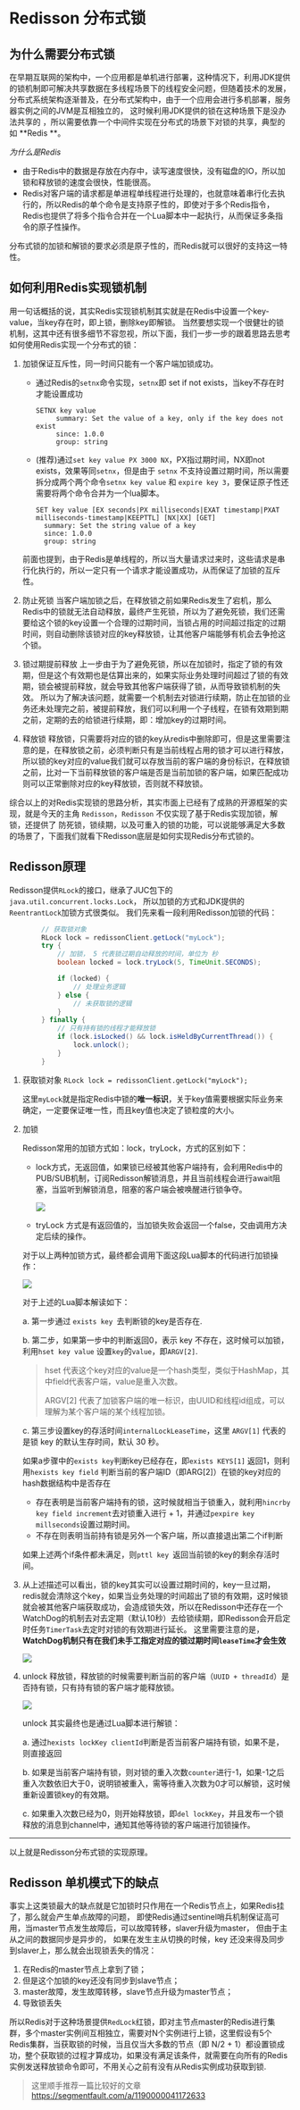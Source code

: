# Redisson 分布式锁

## 为什么需要分布式锁
在早期互联网的架构中，一个应用都是单机进行部署，这种情况下，利用JDK提供的锁机制即可解决共享数据在多线程场景下的线程安全问题，但随着技术的发展，分布式系统架构逐渐普及，在分布式架构中，由于一个应用会进行多机部署，服务器实例之间的JVM是互相独立的， 这时候利用JDK提供的锁在这种场景下是没办法共享的 ，所以需要依靠一个中间件实现在分布式的场景下对锁的共享，典型的如 **Redis **。

_为什么是Redis_
- 由于Redis中的数据是存放在内存中，读写速度很快，没有磁盘的IO，所以加锁和释放锁的速度会很快，性能很高。
- Redis对客户端的请求都是单进程单线程进行处理的，也就意味着串行化去执行的，所以Redis的单个命令是支持原子性的，即使对于多个Redis指令，Redis也提供了将多个指令合并在一个Lua脚本中一起执行，从而保证多条指令的原子性操作。

分布式锁的加锁和解锁的要求必须是原子性的，而Redis就可以很好的支持这一特性。

## 如何利用Redis实现锁机制
用一句话概括的说，其实Redis实现锁机制其实就是在Redis中设置一个key-value，当key存在时，即上锁，删除key即解锁。
当然要想实现一个很健壮的锁机制，这其中还有很多细节不容忽视，所以下面，我们一步一步的跟着思路去思考如何使用Redis实现一个分布式的锁：

1. 加锁保证互斥性，同一时间只能有一个客户端加锁成功。
   - 通过Redis的`setnx`命令实现，`setnx`即 set if not exists，当key不存在时才能设置成功
   
     ```shell
     SETNX key value
          summary: Set the value of a key, only if the key does not exist
          since: 1.0.0
          group: string
     ```
   
   - (推荐)通过`set key value PX 3000 NX`，PX指过期时间，NX即not exists，效果等同`setnx`，但是由于 `setnx` 不支持设置过期时间，所以需要拆分成两个两个命令`setnx key value` 和 `expire key 3`，要保证原子性还需要将两个命令合并为一个lua脚本。
     
     ```shell
     SET key value [EX seconds|PX milliseconds|EXAT timestamp|PXAT milliseconds-timestamp|KEEPTTL] [NX|XX] [GET]
       summary: Set the string value of a key
       since: 1.0.0
       group: string
     ```
   
   前面也提到，由于Redis是单线程的，所以当大量请求过来时，这些请求是串行化执行的，所以一定只有一个请求才能设置成功，从而保证了加锁的互斥性。
   
2. 防止死锁
   当客户端加锁之后，在释放锁之前如果Redis发生了宕机，那么Redis中的锁就无法自动释放，最终产生死锁，所以为了避免死锁，我们还需要给这个锁的key设置一个合理的过期时间，当锁占用的时间超过指定的过期时间，则自动删除该锁对应的key释放锁，让其他客户端能够有机会去争抢这个锁。
   
3. 锁过期提前释放
   上一步由于为了避免死锁，所以在加锁时，指定了锁的有效期，但是这个有效期也是估算出来的，如果实际业务处理时间超过了锁的有效期，锁会被提前释放，就会导致其他客户端获得了锁，从而导致锁机制的失效。
   所以为了解决该问题，就需要一个机制去对锁进行续期，防止在加锁的业务还未处理完之前，被提前释放，我们可以利用一个子线程，在锁有效期到期之前，定期的去的给锁进行续期，即：增加key的过期时间。
   
4. 释放锁
   释放锁，只需要将对应的锁的key从redis中删除即可，但是这里需要注意的是，在释放锁之前，必须判断只有是当前线程占用的锁才可以进行释放，所以锁的key对应的value我们就可以存放当前的客户端的身份标识，在释放锁之前，比对一下当前释放锁的客户端是否是当前加锁的客户端，如果匹配成功则可以正常删除对应的key释放锁，否则就不释放锁。

综合以上的对Redis实现锁的思路分析，其实市面上已经有了成熟的开源框架的实现，就是今天的主角 `Redisson`，`Redisson` 不仅实现了基于Redis实现加锁，解锁，还提供了
防死锁，锁续期，以及可重入的锁的功能，可以说能够满足大多数的场景了，下面我们就看下Redisson底层是如何实现Redis分布式锁的。

## Redisson原理

Redisson提供`RLock`的接口，继承了JUC包下的`java.util.concurrent.locks.Lock`， 所以加锁的方式和JDK提供的`ReentrantLock`加锁方式很类似。
我们先来看一段利用Redisson加锁的代码：
```java
        // 获取锁对象
        RLock lock = redissonClient.getLock("myLock");
        try {
            // 加锁， 5 代表锁过期自动释放的时间，单位为 秒
            boolean locked = lock.tryLock(5, TimeUnit.SECONDS);

            if (locked) {
                // 处理业务逻辑
            } else {
                // 未获取锁的逻辑
            }
        } finally {
            // 只有持有锁的线程才能释放锁
            if (lock.isLocked() && lock.isHeldByCurrentThread()) {
                lock.unlock();
            }
        }
```

1. 获取锁对象 `RLock lock = redissonClient.getLock("myLock");`
   
   这里`myLock`就是指定Redis中锁的**唯一标识**，关于key值需要根据实际业务来确定，一定要保证唯一性，而且key值也决定了锁粒度的大小。

2. 加锁

   Redisson常用的加锁方式如：lock，tryLock，方式的区别如下：

   - lock方式，无返回值，如果锁已经被其他客户端持有，会利用Redis中的PUB/SUB机制，订阅Redisson解锁消息，并且当前线程会进行await阻塞，当监听到解锁消息，阻塞的客户端会被唤醒进行锁争夺。

     ![](src/main/resources/img/Redisson_lock.png)
   - tryLock 方式是有返回值的，当加锁失败会返回一个false，交由调用方决定后续的操作。
   

   对于以上两种加锁方式，最终都会调用下面这段Lua脚本的代码进行加锁操作：

   ![](src/main/resources/img/Redisson.png)

   对于上述的Lua脚本解读如下：

   a. 第一步通过 `exists key `去判断锁的key是否存在.

   b. 第二步，如果第一步中的判断返回0，表示 key 不存在，这时候可以加锁，利用`hset key value` 设置`key`的`value`，即`ARGV[2]`.

      > hset 代表这个key对应的value是一个hash类型，类似于HashMap，其中field代表客户端，value是重入次数。
      >
      > ARGV[2] 代表了加锁客户端的唯一标识，由UUID和线程id组成，可以理解为某个客户端的某个线程加锁。

   c. 第三步设置key的存活时间`internalLockLeaseTime`，这里 `ARGV[1]` 代表的是锁 key 的默认生存时间，默认 30 秒。

   如果a步骤中的`exists key`判断key已经存在，即`exists KEYS[1]` 返回1，则利用`hexists key field` 判断当前的客户端ID（即ARG[2]）在锁的key对应的hash数据结构中是否存在

   - 存在表明是当前客户端持有的锁，这时候就相当于锁重入，就利用`hincrby key field increment`去对锁重入进行 + 1，并通过`pexpire key millseconds`设置过期时间。
   - 不存在则表明当前持有锁是另外一个客户端，所以直接退出第二个if判断

   如果上述两个if条件都未满足，则`pttl key `返回当前锁的key的剩余存活时间。

3. 从上述描述可以看出，锁的key其实可以设置过期时间的，key一旦过期，redis就会清除这个key，如果当业务处理的时间超出了锁的有效期，这时候锁就会被其他客户端获取成功，会造成锁失效，所以在Redisson中还存在一个WatchDog的机制去对去定期（默认10秒）去给锁续期，即Redisson会开启定时任务`TimerTask`去定时对锁的有效期进行延长。
   这里需要注意的是，**WatchDog机制只有在我们未手工指定对应的锁过期时间`leaseTime`才会生效**
   
   ![](src/main/resources/img/WatchDog.png)
   
4. unlock 释放锁，释放锁的时候需要判断当前的客户端（`UUID + threadId`）是否持有锁，只有持有锁的客户端才能释放锁。

   ![](src/main/resources/img/Redisson_unlock.png)
   
   unlock 其实最终也是通过Lua脚本进行解锁：
   
   a. 通过`hexists lockKey clientId`判断是否当前客户端持有锁，如果不是，则直接返回
   
   b. 如果是当前客户端持有锁，则对锁的重入次数`counter`进行-1，如果-1之后重入次数依旧大于0，说明锁被重入，需等待重入次数为0才可以解锁，这时候重新设置锁key的有效期。
   
   c. 如果重入次数已经为0，则开始释放锁，即`del lockKey`，并且发布一个锁释放的消息到channel中，通知其他等待锁的客户端进行加锁操作。

---

以上就是Redisson分布式锁的实现原理。

## Redisson 单机模式下的缺点
事实上这类锁最大的缺点就是它加锁时只作用在一个Redis节点上，如果Redis挂了，那么就会产生单点故障的问题，
即使Redis通过sentinel哨兵机制保证高可用，当master节点发生故障后，可以故障转移，slaver升级为master，
但由于主从之间的数据同步是异步的， 如果在发生主从切换的时候，key 还没来得及同步到slaver上，那么就会出现锁丢失的情况：

   1. 在Redis的master节点上拿到了锁；
   2. 但是这个加锁的key还没有同步到slave节点；
   3. master故障，发生故障转移，slave节点升级为master节点；
   4. 导致锁丢失


所以Redis对于这种场景提供`RedLock`红锁，即对主节点master的Redis进行集群，多个master实例间互相独立，需要对N个实例进行上锁，这里假设有5个Redis集群，当获取锁的时候，当且仅当大多数的节点（即 N/2 + 1）都设置锁成功，整个获取锁的过程才算成功，如果没有满足该条件，就需要在向所有的Redis实例发送释放锁命令即可，不用关心之前有没有从Redis实例成功获取到锁.

> 这里顺手推荐一篇比较好的文章 https://segmentfault.com/a/1190000041172633
